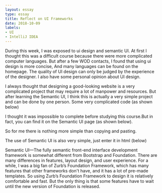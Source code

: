 ```yaml
---
layout: essay
type: essay
title: Reflect on UI Frameworks
date: 2018-10-09
labels:
- UI
- IntelliJ IDEA
---
```

  During this week, I was exposed to ui design and semantic UI. At first I thought this was a difficult course because there were more complicated computer languages. But after a few WOD contacts, I found that using ui design is more concise, And many languages can be found on the homepage. The quality of UI design can only be judged by the experience of the designer. I also have some personal opinion about UI design.

I always thought that designing a good-looking website is a very complicated project that may require a lot of manpower and resources. But after learning the Semantic UI, I think this is actually a very simple project and can be done by one person. Some very complicated code (as shown below)


  I thought it was impossible to complete before studying this course.But in fact, you can find it on the Semantic UI page (as shown below).

So for me there is nothing more simple than copying and pasting.



 The use of Semantic UI is also very simple, just enter it in html (below)


 Semantic UI—The fully semantic front-end interface development framework is somewhat different from Bootstrap and Foundation. There are many differences in features, layout design, and user experience. For a while, I was a big fan of Zurb’s Foundation Framework, which has many features that other frameworks don't have, and it has a lot of pre-made templates. So using Zurb’s Foundation Framework to design it is relatively comfortable and fast. But the only thing is that some features have to wait until the new version of Foundation is released.
